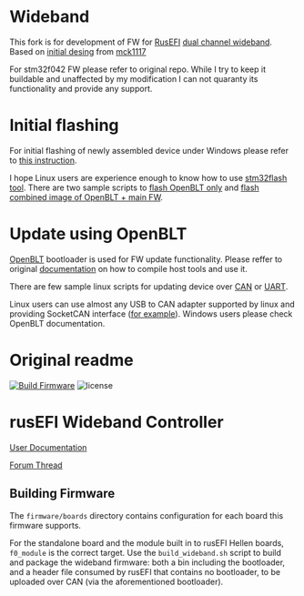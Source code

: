 # Wideband

This fork is for development of FW for [RusEFI](https://github.com/rusefi) [dual channel wideband](https://github.com/rusefi/rusefi-hardware/tree/main/lambda-x2). Based on [initial desing](https://github.com/mck1117/wideband) from [mck1117](https://github.com/mck1117)

For stm32f042 FW please refer to original repo. While I try to keep it buildable and unaffected by my modification I can not quaranty its functionality and provide any support.

# Initial flashing

For initial flashing of newly assembled device under Windows please refer to [this instruction](https://rusefi.com/forum/viewtopic.php?p=48379#p48379).

I hope Linux users are experience enough to know how to use [stm32flash tool](https://github.com/ARMinARM/stm32flash). There are two sample scripts to [flash OpenBLT only](/firmware/dfu_flash_openblt.sh) and [flash combined image of OpenBLT + main FW](/firmware/dfu_flash.sh).

# Update using OpenBLT

[OpenBLT](https://github.com/feaser/openblt) bootloader is used for FW update functionality. Please reffer to original [documentation](https://www.feaser.com/openblt/doku.php?id=faq) on how to compile host tools and use it.

There are few sample linux scripts for updating device over [CAN](/firmware/flash_can.sh) or [UART](/firmware/flash_uart.sh).

Linux users can use almost any USB to CAN adapter supported by linux and providing SocketCAN interface ([for example](https://rusefi.com/forum/viewtopic.php?f=13&t=2209)). Windows users please check OpenBLT documentation.

# Original readme

[![Build Firmware](https://github.com/mck1117/wideband/actions/workflows/build-firmware.yaml/badge.svg)](https://github.com/mck1117/wideband/actions/workflows/build-firmware.yaml) ![license](https://img.shields.io/github/license/mck1117/wideband)

# rusEFI Wideband Controller

[User Documentation](https://rusefi.com/s/wb)

[Forum Thread](https://rusefi.com/forum/viewtopic.php?f=4&t=1856)

## Building Firmware

The `firmware/boards` directory contains configuration for each board this firmware supports.

For the standalone board and the module built in to rusEFI Hellen boards, `f0_module` is the correct target.  Use the `build_wideband.sh` script to build and package the wideband firmware: both a bin including the bootloader, and a header file consumed by rusEFI that contains no bootloader, to be uploaded over CAN (via the aforementioned bootloader).
